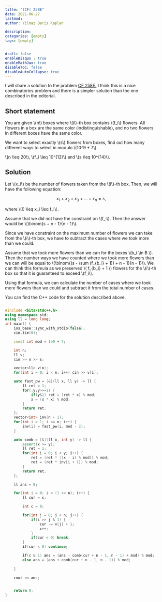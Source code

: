 ```yaml
---
title: "[CF] 258E"
date: 2021-06-27
lastmod: 
author: Yilmaz Baris Kaplan

description: 
categories: [empty]
tags: [empty]


draft: false
enableDisqus : true
enableMathJax: true
disableToC: false
disableAutoCollapse: true
---
```


I will share a solution to the problem [CF 258E.](https://codeforces.com/contest/451/problem/E) I think this is a nice combinatorics problem and there is a simpler solution than the one described in the editorial.

## Short statement
You are given \\(n\\) boxes where \\(i\\)-th box contains \\(f_i\\) flowers. All flowers in a box are the same color (indistinguishable), and no two flowers in different boxes have the same color.

We want to select exactly \\(s\\) flowers from boxes, find out how many different ways to select in modulo \\(10^9 + 7\\).

\\(n \leq 20\\), \\(f_i \leq 10^{12}\\) and \\(s \leq 10^{14}\\).

## Solution

Let \\(x_i\\) be the number of flowers taken from the \\(i\\)-th box. Then, we will have the following equation:

$$
x_1 + x_2 + x_3 + \dots + x_n = s,
$$

where \\(0 \leq x_i \leq f_i\\).

Assume that we did not have the constraint on \\(f_i\\). Then the answer would be \\(\binom{s + n - 1}{n - 1}\\).

Since we have constraint on the maximum number of flowers we can take from the \\(i\\)-th box, we have to subtract the cases where we took more than we could.

Assume that we took more flowers than we can for the boxes \\(b_i \in B \\). Then the number ways we have counted where we took more flowers than we can will be equal to \\(\binom{(s - \sum (f_{b_i} + 1)) + n - 1}{n - 1}\\). We can think this formula as we preserved \\( f_{b_i} + 1 \\) flowers for the \\(i\\)-th box so that it is guaranteed to exceed \\(f_i\\).

Using that formula, we can calculate the number of cases where we took more flowers than we could and subtract it from the total number of cases.

You can find the C++ code for the solution described above.

```c++

#include <bits/stdc++.h>
using namespace std;
using ll = long long;
int main() {
    ios_base::sync_with_stdio(false);
    cin.tie(0);

    const int mod = 1e9 + 7;

    int n;
    ll s;
    cin >> n >> s;

    vector<ll> v(n);
    for(int i = 0; i < n; i++) cin >> v[i];

    auto fast_pw = [&](ll x, ll y) -> ll {
        ll ret = 1;
        for(;y;y>>=1) {
            if(y&1) ret = (ret * x) % mod;
            x = (x * x) % mod;
        }
        return ret;
    };
    vector<int> inv(n + 1);
    for(int i = 1; i <= n; i++) {
        inv[i] = fast_pw(i, mod - 2);
    }

    auto comb = [&](ll x, int y) -> ll {
        assert(x >= y);
        ll ret = 1;
        for(int i = 0; i < y; i++) {
            ret = (ret * ((x - i) % mod)) % mod;
            ret = (ret * inv[i + 1]) % mod;
        }
        return ret;
    };

    ll ans = 0;

    for(int i = 0; i < (1 << n); i++) {
        ll cur = s;

        int c = 0;

        for(int j = 0; j < n; j++) {
            if(i >> j & 1) {
                cur -= v[j] + 1;
                c++;
            }
            if(cur < 0) break;
        }
        if(cur < 0) continue;

        if(c & 1) ans = (ans - comb(cur + n - 1, n - 1) + mod) % mod;
        else ans = (ans + comb(cur + n - 1, n - 1)) % mod;
    
    }

    cout << ans;


    return 0;
}

```

